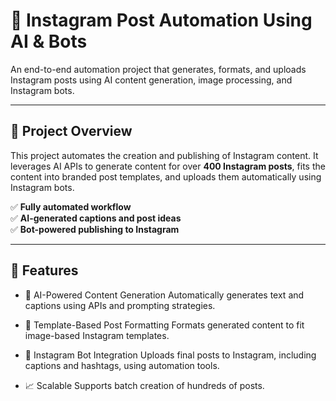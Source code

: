 # 🤖 Instagram Post Automation Using AI & Bots

An end-to-end automation project that generates, formats, and uploads Instagram posts using AI content generation, image processing, and Instagram bots.

---

## 📌 Project Overview

This project automates the creation and publishing of Instagram content. It leverages AI APIs to generate content for over **400 Instagram posts**, fits the content into branded post templates, and uploads them automatically using Instagram bots.

✅ **Fully automated workflow**  
✅ **AI-generated captions and post ideas**  
✅ **Bot-powered publishing to Instagram**

---

## 🚀 Features

- 🧠 AI-Powered Content Generation
  Automatically generates text and captions using APIs and prompting strategies.

- 🎨 Template-Based Post Formatting
  Formats generated content to fit image-based Instagram templates.

- 🤖 Instagram Bot Integration 
  Uploads final posts to Instagram, including captions and hashtags, using automation tools.

- 📈 Scalable 
  Supports batch creation of hundreds of posts.

